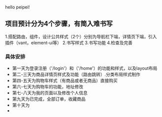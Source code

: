 hello peipei!

## 项目预计分为4个步骤，有简入难书写
1.搭配路由，组件，设计公共样式（2个）分别为导航栏下端，详情页下端，引入插件（vant，element-ui等）
2.书写样式
3.书写功能
4.检查及完善

### 具体安排
- 第一天为登录注册（'/login'）和（'/home'）的功能和样式，以及layout布局
- 第二-三天为商品详情页样式及功能（路由跳转）.分类布局样式制作
- 第四-五天为购物车样式（有商品或者无商品）直接购买
- 第六-七天为购物车的功能，地址修改
- 第七-八天为我的页面以及修改个人信息
- 第九天为已完成，全部订单，收藏商品
- 第十天为
- 
